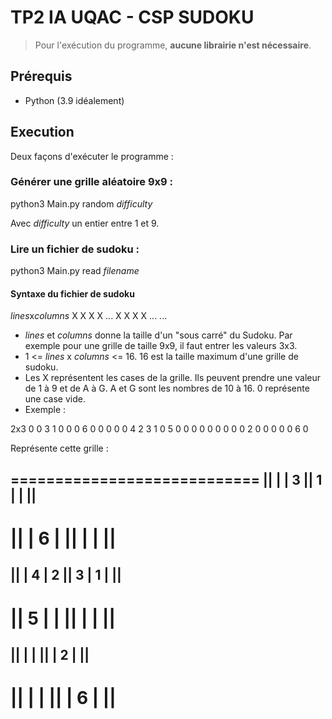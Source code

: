 # TP2 IA UQAC - CSP SUDOKU

> Pour l'exécution du programme, **aucune librairie n'est nécessaire**. 

## Prérequis

- Python (3.9 idéalement)

## Execution

Deux façons d'exécuter le programme :

### Générer une grille aléatoire 9x9 :

  python3 Main.py random *difficulty*

Avec *difficulty* un entier entre 1 et 9.

### Lire un fichier de sudoku :

  python3 Main.py read *filename*
 
#### Syntaxe du fichier de sudoku

  *lines*x*columns*
  X X X X ...
  X X X X ...
  ...
  
 - *lines* et *columns* donne la taille d'un "sous carré" du Sudoku. Par exemple pour une grille de taille 9x9, il faut entrer les valeurs 3x3. 
 - 1 <= *lines* x *columns* <= 16. 16 est la taille maximum d'une grille de sudoku.
 - Les X représentent les cases de la grille. Ils peuvent prendre une valeur de 1 à 9 et de A à G. A et G sont les nombres de 10 à 16. 0 représente une case vide.
 - Exemple :
 
2x3
0 0 3 1 0 0
0 6 0 0 0 0
0 4 2 3 1 0
5 0 0 0 0 0
0 0 0 0 2 0
0 0 0 0 6 0

Représente cette grille :

============================
||   |   | 3 || 1 |   |   ||
----------------------------
||   | 6 |   ||   |   |   ||
============================
||   | 4 | 2 || 3 | 1 |   ||
----------------------------
|| 5 |   |   ||   |   |   ||
============================
||   |   |   ||   | 2 |   ||
----------------------------
||   |   |   ||   | 6 |   ||
============================
 

